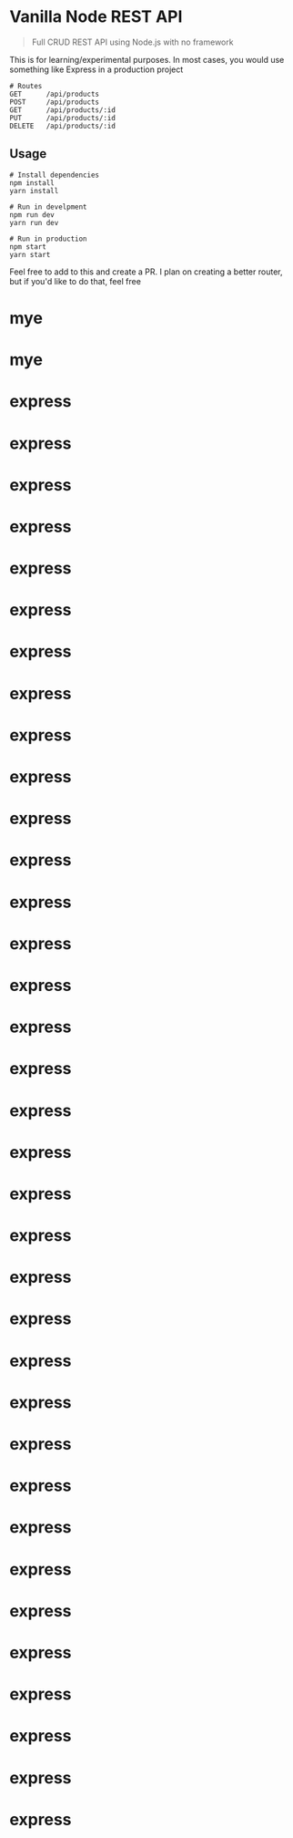 # Vanilla Node REST API

> Full CRUD REST API using Node.js with no framework

This is for learning/experimental purposes. In most cases, you would use something like Express in a production project

```
# Routes
GET      /api/products
POST     /api/products
GET      /api/products/:id
PUT      /api/products/:id
DELETE   /api/products/:id

```

## Usage

```
# Install dependencies
npm install
yarn install

# Run in develpment
npm run dev
yarn run dev

# Run in production
npm start
yarn start
```

Feel free to add to this and create a PR. I plan on creating a better router, but if you'd like to do that, feel free
# mye
# mye
# express
# express
# express
# express
# express
# express
# express
# express
# express
# express
# express
# express
# express
# express
# express
# express
# express
# express
# express
# express
# express
# express
# express
# express
# express
# express
# express
# express
# express
# express
# express
# express
# express
# express
# express
